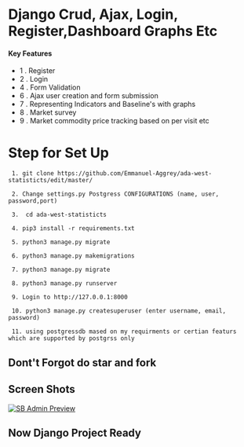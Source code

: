 
# <a>Django Crud, Ajax, Login, Register,Dashboard Graphs Etc </a>



#### Key Features
- 1 . Register
- 2 . Login
- 4 . Form Validation
- 6 . Ajax user creation and form submission
- 7 . Representing Indicators and Baseline's  with graphs 
- 8 . Market survey
- 9 . Market commodity price tracking based on per visit
etc



# Step for Set Up
``` 
 1. git clone https://github.com/Emmanuel-Aggrey/ada-west-statisticts/edit/master/

 2. Change settings.py Postgress CONFIGURATIONS (name, user, password,port)

 3.  cd ada-west-statisticts

 4. pip3 install -r requirements.txt

 5. python3 manage.py migrate

 6. python3 manage.py makemigrations

 7. python3 manage.py migrate

 8. python3 manage.py runserver

 9. Login to http://127.0.0.1:8000

 10. python3 manage.py createsuperuser (enter username, email, password)
 
 11. using postgressdb mased on my requirments or certian featurs which are supported by postgrss only
```
## Dont't Forgot do star and fork

## Screen Shots

[![SB Admin Preview](https://github.com/gowthamand/django-crud-ajax-login-register-fileupload/blob/master/screen_shots/1.png)](https://github.com/gowthamand/django-crud-ajax-login-register-fileupload/)

## Now Django Project Ready
